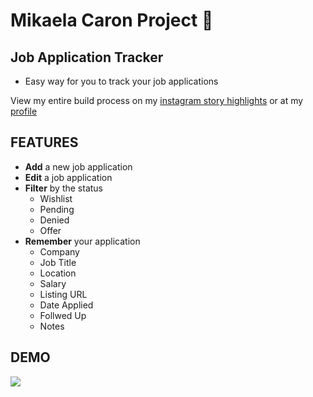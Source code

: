 # Mikaela Caron Project 🦄

## Job Application Tracker

* Easy way for you to track your job applications

View my entire build process on my [instagram story highlights](https://www.instagram.com/s/aGlnaGxpZ2h0OjE3OTk2NDY5NDMzMjkyMTA1?igshid=8l28luqee49v&story_media_id=2311287821446555175) or at my [profile](https://instagram.com/mikaelacaron)

## FEATURES
* **Add** a new job application
* **Edit** a job application
* **Filter** by the status
    * Wishlist
    * Pending
    * Denied
    * Offer
* **Remember** your application
    * Company
    * Job Title
    * Location
    * Salary
    * Listing URL
    * Date Applied
    * Follwed Up
    * Notes

## DEMO

![](JAT-demo.gif)
